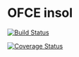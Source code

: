 OFCE insol
=================
[![Build Status](https://travis-ci.org/Mistrfilda/ofce-insol.svg?branch=master)](https://travis-ci.org/Mistrfilda/ofce-insol)

[![Coverage Status](https://coveralls.io/repos/github/Mistrfilda/ofce-insol/badge.svg?branch=master)](https://coveralls.io/github/Mistrfilda/ofce-insol?branch=master)